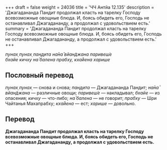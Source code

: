 +++
draft = false
weight = 24036
title = 'ЧЧ Антйа 12.135'
description = 'Джагадананда Пандит продолжал класть на тарелку Господу всевозможные овощные блюда. И, боясь обидеть его, Господь не останавливал Джагадананду, а продолжал с удовольствием есть.'
summary = 'Джагадананда Пандит продолжал класть на тарелку Господу всевозможные овощные блюда. И, боясь обидеть его, Господь не останавливал Джагадананду, а продолжал с удовольствием есть.'
+++

_пунах̣ пунах̣ пан̣д̣ита на̄на̄ вйан̃джана паривеш́е  
бхайе кичху на̄ балена прабху, кха̄йена харише_

## Пословный перевод

_пунах̣_ _пунах̣_ — снова и снова; _пан̣д̣ита_ — Джагадананда Пандит; _на̄на̄_ _вйан̃джана_ — различные овощи; _паривеш́е_ — накладывал; _бхайе_ — из опасения; _кичху_ — что-либо; _на̄_ _балена_ — не говорит; _прабху_ — Шри Чайтанья Махапрабху; _кха̄йена_ — ест; _харише_ — довольно.

## Перевод

**Джагадананда Пандит продолжал класть на тарелку Господу всевозможные овощные блюда. И, боясь обидеть его, Господь не останавливал Джагадананду, а продолжал с удовольствием есть.**

